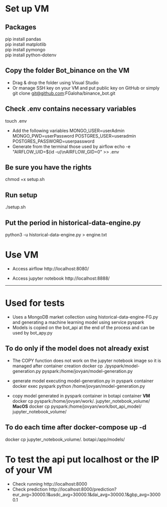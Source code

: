 # Set up VM

## Packages
pip install pandas<br>
pip install matplotlib<br>
pip install pymongo<br>
pip install python-dotenv<br>

## Copy the folder Bot_binance on the VM
- Drag & drop the folder using Visual Studio
- Or manage SSH key on your VM and put public key on GitHub or simply
git clone git@github.com:FGaloha/binance_bot.git

## Check .env contains necessary variables
touch .env
- Add the following variables
MONGO_USER=userAdmin
MONGO_PWD=userPassword
POSTGRES_USER=useradmin
POSTGRES_PASSWORD=userpassword
- Generate from the terminal those used by airflow
echo -e "AIRFLOW_UID=$(id -u)\nAIRFLOW_GID=0" >> .env

## Be sure you have the rights
chmod +x setup.sh

## Run setup
./setup.sh

## Put the period in historical-data-engine.py
python3 -u historical-data-engine.py > engine.txt

# Use VM

- Access airflow
http://localhost:8080/

- Access jupyter notebook
http://localhost:8888/

*** *** *** *** *** ***

# Used for tests
- Uses a MongoDB market collection using historical-data-engine-FG.py and generating a machine learning model using service pyspark
- Models is copied on the bot_api at the end of the process and can be used by bot_apy.py

## To do only if the model does not already exist
- The COPY function does not work on the jupyter notebook image so it is managed after container creation
docker cp ./pyspark/model-generation.py pyspark:/home/jovyan/model-generation.py

- generate model executing model-generation.py in pyspark container
docker exec pyspark python /home/jovyan/model-generation.py

- copy model generated in pyspark container in botapi container
  <b>VM</b>
docker cp pyspark:/home/jovyan/work/. jupyter_notebook_volume/
  <b>MacOS</b>
docker cp pyspark:/home/jovyan/work/bot_api_model/ jupyter_notebook_volume/

## To do each time after docker-compose up -d
docker cp jupyter_notebook_volume/. botapi:/app/models/

# To test the api put localhost or the IP of your VM
- Check running
http://localhost:8000
- Check prediction
http://localhost:8000/prediction?eur_avg=30000.1&usdc_avg=30000.1&dai_avg=30000.1&gbp_avg=30000.1
